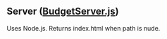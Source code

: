 ## Server ([BudgetServer.js](https://github.com/gillminister/Team-Budget/BudgetServer.js?raw=true))
Uses Node.js. Returns index.html when path is nude.
